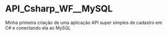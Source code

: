 # API_Csharp_WF__MySQL
Minha primeira criação de uma aplicação API super simples de cadastro em C# e conectando ela ao MySQL
